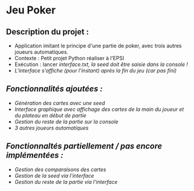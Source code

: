 # Jeu Poker

## Description du projet :

- Application imitant le principe d'une partie de poker, avec trois autres joueurs automatiques.
- Contexte : Petit projet Python réaliser à l'EPSI
- Exécution : lancer <i>interface.txt<i>, la seed doit être saisie dans la console !
- L'interface s'affiche (pour l'instant) après la fin du jeu (car pas fini)

## Fonctionnalités ajoutées :

- Génération des cartes avec une seed
- Interface graphique avec affichage des cartes de la main du joueur et du plateau en début de partie
- Gestion du reste de la partie sur la console
- 3 autres joueurs automatiques

## Fonctionnaltés partiellement / pas encore implémentées :

- Gestion des comparaisons des cartes
- Gestion de la seed via l'interface
- Gestion du reste de la partie via l'interface


